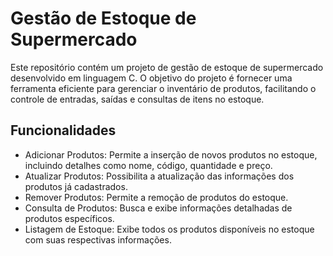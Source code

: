 # Gestão de Estoque de Supermercado 


Este repositório contém um projeto de gestão de estoque de supermercado desenvolvido em linguagem C. O objetivo do projeto é fornecer uma ferramenta eficiente para gerenciar o inventário de produtos, facilitando o controle de entradas, saídas e consultas de itens no estoque.

## Funcionalidades

- Adicionar Produtos: Permite a inserção de novos produtos no estoque, incluindo detalhes como nome, código, quantidade e preço.
- Atualizar Produtos: Possibilita a atualização das informações dos produtos já cadastrados.
- Remover Produtos: Permite a remoção de produtos do estoque.
- Consulta de Produtos: Busca e exibe informações detalhadas de produtos específicos.
- Listagem de Estoque: Exibe todos os produtos disponíveis no estoque com suas respectivas informações.
